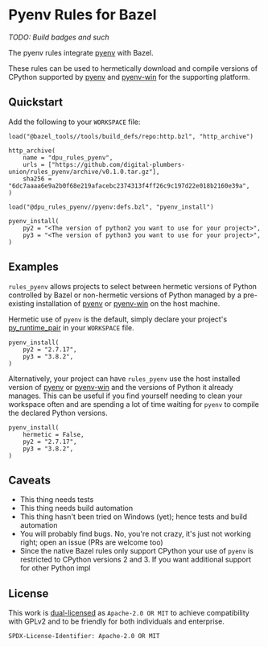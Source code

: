 # Pyenv Rules for Bazel

*TODO: Build badges and such*

The pyenv rules integrate [pyenv] with Bazel.

These rules can be used to hermetically download and compile versions of CPython supported by [pyenv]
and [pyenv-win] for the supporting platform.

## Quickstart

Add the following to your `WORKSPACE` file:

``` bzl
load("@bazel_tools//tools/build_defs/repo:http.bzl", "http_archive")

http_archive(
    name = "dpu_rules_pyenv",
    urls = ["https://github.com/digital-plumbers-union/rules_pyenv/archive/v0.1.0.tar.gz"],
    sha256 = "6dc7aaaa6e9a2b0f68e219afacebc2374313f4ff26c9c197d22e018b2160e39a",
)

load("@dpu_rules_pyenv//pyenv:defs.bzl", "pyenv_install")

pyenv_install(
    py2 = "<The version of python2 you want to use for your project>",
    py3 = "<The version of python3 you want to use for your project>",
)
```

## Examples

`rules_pyenv` allows projects to select between hermetic versions of Python controlled by Bazel or non-hermetic versions
of Python managed by a pre-existing installation of [pyenv] or [pyenv-win] on the host machine.

Hermetic use of `pyenv` is the default, simply declare your project's [py_runtime_pair] in your `WORKSPACE` file.

``` bzl
pyenv_install(
    py2 = "2.7.17",
    py3 = "3.8.2",
)
```

Alternatively, your project can have `rules_pyenv` use the host installed version of [pyenv] or [pyenv-win] and the
versions of Python it already manages. This can be useful if you find yourself needing to clean your workspace often
and are spending a lot of time waiting for `pyenv` to compile the declared Python versions.

``` bzl
pyenv_install(
    hermetic = False,
    py2 = "2.7.17",
    py3 = "3.8.2",
)
```

## Caveats

- This thing needs tests
- This thing needs build automation
- This thing hasn't been tried on Windows (yet); hence tests and build automation
- You will probably find bugs. No, you're not crazy, it's just not working right; open an issue (PRs are welcome too)
- Since the native Bazel rules only support CPython your use of `pyenv` is restricted to CPython versions 2 and 3. If
    you want additional support for other Python impl

## License

This work is [dual-licensed](LICENSE) as `Apache-2.0 OR MIT` to achieve compatibility with GPLv2 and to be friendly for
both individuals and enterprise.

`SPDX-License-Identifier: Apache-2.0 OR MIT`

[pyenv]: https://github.com/pyenv/pyenv
[pyenv-win]: https://github.com/pyenv-win/pyenv-win
[py_runtime_pair]: https://github.com/bazelbuild/rules_python/blob/4fcc24fd8a850bdab2ef2e078b1de337eea751a6/docs/python.md#py_runtime_pair
